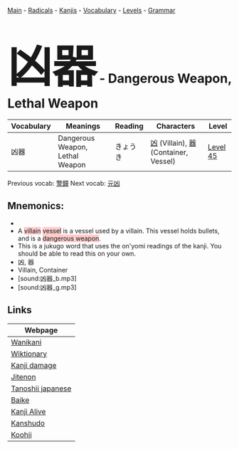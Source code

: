 <style> bigfont {font-size: 100px}</style>
[Main](../README.md) -
[Radicals](../radicals.md) -
[Kanjis](../kanjis.md) -
[Vocabulary](../vocabulary.md) -
[Levels](../levels.md) -
[Grammar](../grammar.md)
# <bigfont> 凶器</bigfont> - Dangerous Weapon, Lethal Weapon 

| Vocabulary | Meanings | Reading | Characters | Level |
| --- | --- | --- | --- | --- |
| 凶器 | Dangerous Weapon, Lethal Weapon | きょうき |  [凶](../kanjis/凶.md) (Villain), [器](../kanjis/器.md) (Container, Vessel) | [Level 45](../levels/wk_level45.md) |

Previous vocab: [警鐘](警鐘.md) Next vocab: [元凶](元凶.md) 

## Mnemonics:

* 
* A <span style="background-color:#ffcccb"> villain</span> <span style="background-color:#ffcccb"> vessel</span> is a vessel used by a villain. This vessel holds bullets, and is a <span style="background-color:#ffcccb"> dangerous weapon</span>.
* This is a jukugo word that uses the on'yomi readings of the kanji. You should be able to read this on your own.
* 凶, 器
* Villain, Container
* [sound:凶器_b.mp3]
* [sound:凶器_g.mp3]


## Links 

| Webpage |
| --- |
| [Wanikani          ](https://www.wanikani.com/kanji/凶器) |
| [Wiktionary        ](https://en.wiktionary.org/wiki/凶器) |
| [Kanji damage      ](http://www.kanjidamage.com/kanji/search?utf8=✓&q=凶器) |
| [Jitenon           ](https://jitenon.com/kanji/凶器) |
| [Tanoshii japanese ](https://www.tanoshiijapanese.com/dictionary/kanji.cfm?k=凶器) |
| [Baike             ](https://baike.baidu.com/item/凶器) |
| [Kanji Alive       ](https://app.kanjialive.com/凶器) |
| [Kanshudo          ](https://www.kanshudo.com/searchmn?q=凶器) |
| [Koohii            ](https://kanji.koohii.com/study/kanji/凶器) |
